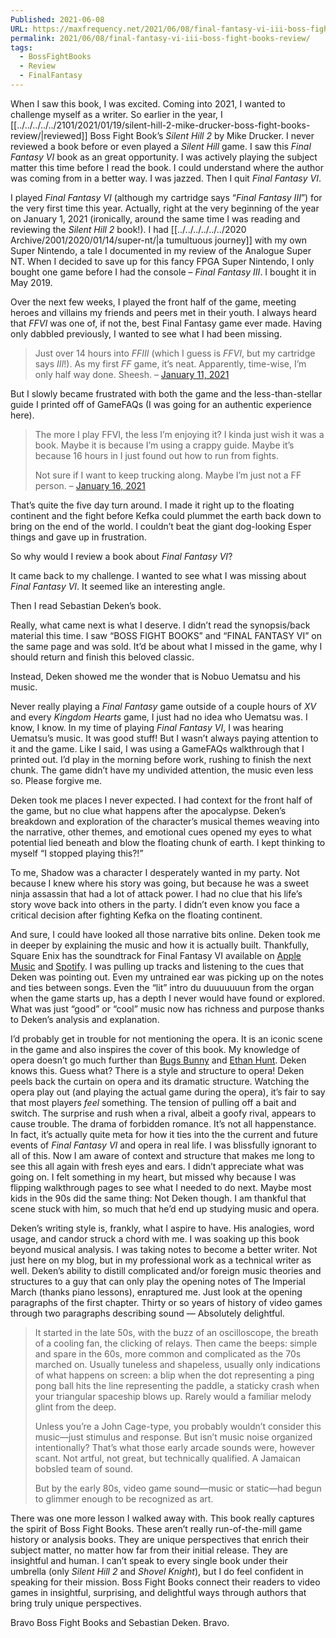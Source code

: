 ```yaml
---
Published: 2021-06-08
URL: https://maxfrequency.net/2021/06/08/final-fantasy-vi-iii-boss-fight-books-review/
permalink: 2021/06/08/final-fantasy-vi-iii-boss-fight-books-review/
tags:
  - BossFightBooks
  - Review
  - FinalFantasy
---
```

When I saw this book, I was excited. Coming into 2021, I wanted to challenge myself as a writer. So earlier in the year, I [[../../../../../2101/2021/01/19/silent-hill-2-mike-drucker-boss-fight-books-review/|reviewed]] Boss Fight Book’s *Silent Hill 2* by Mike Drucker. I never reviewed a book before or even played a *Silent Hill* game. I saw this *Final Fantasy VI* book as an great opportunity. I was actively playing the subject matter this time before I read the book. I could understand where the author was coming from in a better way. I was jazzed. Then I quit *Final Fantasy VI*.

I played *Final Fantasy VI* (although my cartridge says “*Final Fantasy III*”) for the very first time this year. Actually, right at the very beginning of the year on January 1, 2021 (ironically, around the same time I was reading and reviewing the *Silent Hill 2* book!). I had [[../../../../../../2020 Archive/2001/2020/01/14/super-nt/|a tumultuous journey]] with my own Super Nintendo, a tale I documented in my review of the Analogue Super NT. When I decided to save up for this fancy FPGA Super Nintendo, I only bought one game before I had the console – *Final Fantasy III*. I bought it in May 2019.

Over the next few weeks, I played the front half of the game, meeting heroes and villains my friends and peers met in their youth. I always heard that *FFVI* was one of, if not the, best Final Fantasy game ever made. Having only dabbled previously, I wanted to see what I had been missing.

> Just over 14 hours into *FFIII* (which I guess is *FFVI*, but my cartridge says *III*!). As my first *FF* game, it’s neat. Apparently, time-wise, I’m only half way done. Sheesh. – [January 11, 2021](https://twitter.com/MaxRoberts143/status/1348771896469422084)

But I slowly became frustrated with both the game and the less-than-stellar guide I printed off of GameFAQs (I was going for an authentic experience here).

> The more I play FFVI, the less I’m enjoying it? I kinda just wish it was a book. Maybe it is because I’m using a crappy guide. Maybe it’s because 16 hours in I just found out how to run from fights.
> 
> Not sure if I want to keep trucking along. Maybe I’m just not a FF person. – [January 16, 2021](https://twitter.com/MaxRoberts143/status/1350596313805692928)

That’s quite the five day turn around. I made it right up to the floating continent and the fight before Kefka could plummet the earth back down to bring on the end of the world. I couldn’t beat the giant dog-looking Esper things and gave up in frustration.

So why would I review a book about *Final Fantasy VI*?

It came back to my challenge. I wanted to see what I was missing about *Final Fantasy VI*. It seemed like an interesting angle.

Then I read Sebastian Deken’s book.

Really, what came next is what I deserve. I didn’t read the synopsis/back material this time. I saw “BOSS FIGHT BOOKS” and “FINAL FANTASY VI” on the same page and was sold. It’d be about what I missed in the game, why I should return and finish this beloved classic.

Instead, Deken showed me the wonder that is Nobuo Uematsu and his music.

Never really playing a *Final Fantasy* game outside of a couple hours of *XV* and every *Kingdom Hearts* game, I just had no idea who Uematsu was. I know, I know. In my time of playing *Final Fantasy VI*, I was hearing Uematsu’s music. It was good stuff! But I wasn’t always paying attention to it and the game. Like I said, I was using a GameFAQs walkthrough that I printed out. I’d play in the morning before work, rushing to finish the next chunk. The game didn’t have my undivided attention, the music even less so. Please forgive me.

Deken took me places I never expected. I had context for the front half of the game, but no clue what happens after the apocalypse. Deken’s breakdown and exploration of the character’s musical themes weaving into the narrative, other themes, and emotional cues opened my eyes to what potential lied beneath and blow the floating chunk of earth. I kept thinking to myself “I stopped playing this?!”

To me, Shadow was a character I desperately wanted in my party. Not because I knew where his story was going, but because he was a sweet ninja assassin that had a lot of attack power. I had no clue that his life’s story wove back into others in the party. I didn’t even know you face a critical decision after fighting Kefka on the floating continent. 

And sure, I could have looked all those narrative bits online. Deken took me in deeper by explaining the music and how it is actually built. Thankfully, Square Enix has the soundtrack for Final Fantasy VI available on [Apple Music](https://music.apple.com/us/album/final-fantasy-vi-original-soundtrack/62447175) and [Spotify](https://open.spotify.com/album/76XVjMzhQNv2pOQF3WVmeY). I was pulling up tracks and listening to the cues that Deken was pointing out. Even my untrained ear was picking up on the notes and ties between songs. Even the “lit” intro du duuuuuuun from the organ when the game starts up, has a depth I never would have found or explored. What was just “good” or “cool” music now has richness and purpose thanks to Deken’s analysis and explanation.

I’d probably get in trouble for not mentioning the opera. It is an iconic scene in the game and also inspires the cover of this book. My knowledge of opera doesn’t go much further than [Bugs Bunny](https://youtu.be/KJXBZbi2RJc) and [Ethan Hunt](https://youtu.be/WgYaks1W97s). Deken knows this. Guess what? There is a style and structure to opera! Deken peels back the curtain on opera and its dramatic structure. Watching the opera play out (and playing the actual game during the opera), it’s fair to say that most players *feel* something. The tension of pulling off a bait and switch. The surprise and rush when a rival, albeit a goofy rival, appears to cause trouble. The drama of forbidden romance. It’s not all happenstance. In fact, it’s actually quite meta for how it ties into the the current and future events of *Final Fantasy VI* and opera in real life. I was blissfully ignorant to all of this. Now I am aware of context and structure that makes me long to see this all again with fresh eyes and ears. I didn’t appreciate what was going on. I felt something in my heart, but missed why because I was flipping walkthrough pages to see what I needed to do next. Maybe most kids in the 90s did the same thing: Not Deken though. I am thankful that scene stuck with him, so much that he’d end up studying music and opera. 

Deken’s writing style is, frankly, what I aspire to have. His analogies, word usage, and candor struck a chord with me. I was soaking up this book beyond musical analysis. I was taking notes to become a better writer. Not just here on my blog, but in my professional work as a technical writer as well. Deken’s ability to distill complicated and/or foreign music theories and structures to a guy that can only play the opening notes of The Imperial March (thanks piano lessons), enraptured me. Just look at the opening paragraphs of the first chapter. Thirty or so years of  history of video games through two paragraphs describing sound — Absolutely delightful.

> It started in the late 50s, with the buzz of an oscilloscope, the breath of a cooling fan, the clicking of relays. Then came the beeps: simple and spare in the 60s, more common and complicated as the 70s marched on. Usually tuneless and shapeless, usually only indications of what happens on screen: a blip when the dot representing a ping pong ball hits the line representing the paddle, a staticky crash when your triangular spaceship blows up. Rarely would a familiar melody glint from the deep.
> 
> Unless you’re a John Cage-type, you probably wouldn’t consider this music—just stimulus and response. But isn’t music noise organized intentionally? That’s what those early arcade sounds were, however scant. Not artful, not great, but technically qualified. A Jamaican bobsled team of sound.
> 
> But by the early 80s, video game sound—music or static—had begun to glimmer enough to be recognized as art.

There was one more lesson I walked away with. This book really captures the spirit of Boss Fight Books. These aren’t really run-of-the-mill game history or analysis books. They are unique perspectives that enrich their subject matter, no matter how far from their initial release. They are insightful and human. I can’t speak to every single book under their umbrella (only *Silent Hill 2* and *Shovel Knight*), but I do feel confident in speaking for their mission. Boss Fight Books connect their readers to video games in insightful, surprising, and delightful ways through authors that bring truly unique perspectives.

Bravo Boss Fight Books and Sebastian Deken. Bravo.